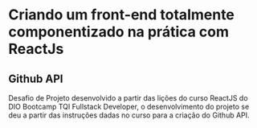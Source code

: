 # Criando um front-end totalmente componentizado na prática com ReactJs

## Github API

Desafio de Projeto desenvolvido a partir das lições do curso ReactJS do DIO Bootcamp TQI Fullstack Developer, o desenvolvimento do projeto se deu a partir das instruções dadas no curso para a criação do Github API.

